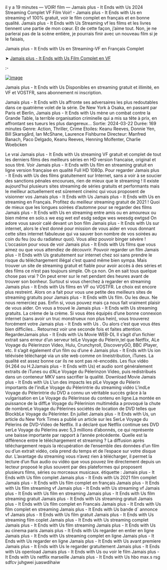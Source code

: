 il y a 19 minutes — VOIR! film — Jamais plus - It Ends with Us 2024 Streaming Complet VF Film Voir! - Jamais plus - It Ends with Us en streaming vf 100% gratuit, voir le film complet en français et en bonne qualité. Jamais plus - It Ends with Us Streaming vf les films et les livres tiennent une partie de mon cœur. Et de cette façon, j’aime tout. Non, je ne parlerai pas de la scène entière, je pourrais finir avec un nouveau film si je le faisais,

Jamais plus - It Ends with Us en Streaming-VF en Français Complet

➤ [Jamais plus - It Ends with Us Film Complet en VF](https://dmovie.fun/fr/movie/1079091/it-ends-with-usend.gith)

:-

[![image](https://github.com/user-attachments/assets/026f9955-ed15-405e-84ff-905c74515164)](https://dmovie.fun/fr/movie/1079091/it-ends-with-usend.gith)

Jamais plus - It Ends with Us Disponibles en streaming gratuit et illimité, en VF et VOSTFR, sans abonnement ni inscription.

Jamais plus - It Ends with Us affronte ses adversaires les plus redoutables dans ce quatrième volet de la série. De New York à Osaka, en passant par Paris et Berlin, Jamais plus - It Ends with Us mène un combat contre la Grande Table, la terrible organisation criminelle qui a mis sa tête à prix, en affrontant ses tueurs les plus dangereux... Sortie: 2024-03-22 Durée: 169 minutes Genre: Action, Thriller, Crime Etoiles: Keanu Reeves, Donnie Yen, Bill Skarsgård, Ian McShane, Laurence Fishburne Directeur: Manfred Banach, Paco Delgado, Keanu Reeves, Henning Molfenter, Charlie Woebcken

Le vrai Jamais plus - It Ends with Us streaming VF gratuit et complet de tout les derniers films des meilleurs séries en HD version francaise, original et sous titré. Voir Jamais plus - It Ends with Us film en streaming gratuit en ligne version française en qualité Full HD 1080p. Pour regarder Jamais plus - It Ends with Us des films gratuitement sur Internet, sans a voir à se soucier des sanctions pénales encourues, rien de mieux que le streaming ! Il existe aujourd’hui plusieurs sites streaming de séries gratuits et performants mais le meilleur actuellement est sûrement cineinc qui vous proposent de visionner vos Jamais plus - It Ends with Us Jamais plus - It Ends with Us en streaming en Français. Profitez du meilleur streaming gratuit de 2021 ! Quoi de mieux que les longues soirées d’automne pour se regarder des films Jamais plus - It Ends with Us en streaming entre amis ou en amoureux ou bien même en solo.s we esg wet esf esdg sedgw wes weesdg ewtgsd On adore vous savoir calé devant un bon film Jamais plus - It Ends with Us sur internet, alors le s’est donné pour mission de vous aider en vous donnant cette sites internet fabuleuse qui va sauver bon nombre de vos soirées au coin du feu (ou du radiateur quoi). Vous allez pouvoir binger sévère ! L’occasion pour vous de voir Jamais plus - It Ends with Us films que vous aimez ou que vous attendiez de découvrir. Pouvoir regarder un film Jamais plus - It Ends with Us gratuitement sur internet chez soi sans prendre le risque du téléchargement illégal c’est quand même bien sympa. Mais trouver un site de streaming gratuit et fiable pour avoir accès à des séries et des films ce n’est pas toujours simple. Oh ça non. On en sait tous quelque chose pas vrai ? On peut errer sur le net pendant des heures avant de trouver son bonheur. Surtout si vous cherchez à regarder en streaming Jamais plus - It Ends with Us films en VF ou VOSTFR. Le choix est encore plus restreint. Alors on a fait pour vous une petite des meilleurs sites de streaming gratuits pour Jamais plus - It Ends with Us film. Ou les deux. Ne nous remerciez pas. Enfin si, vous pouvez mais ça nous fait vraiment plaisir de vous aider. On vous a trouvé le Jamais plus - It Ends with Us streaming gratuits. La crème de la crème. Si vous êtes équipés d’une bonne connexion internet (sans avoir un truc monstrueux non plus hein), vous trouverez forcément votre Jamais plus - It Ends with Us . Ou alors c’est que vous êtes bien difficiles… Retournez voir une seconde fois et faites attention. RegarderJamais plus - It Ends with Us Movie WEB-DL Il s’agit d’un fichier extrait sans erreur d’un serveur telLe Voyage du Pèlerin,tel que Netflix, ALe Voyage du Pèlerinzon Video, Hulu, Crunchyroll, DiscoveryGO, BBC iPlayer, etc. Il s’agit également d’un film ou d’une é Jamais plus - It Ends with Us ion télévisée téléchargé via un site web comme on lineistribution, iTunes. La qualité est assez bonne car ils ne sont pas ré-encodés. Les flux vidéo (H.264 ou H.2Jamais plus - It Ends with Us) et audio sont généralement extraits de iTunes ou d’ALe Voyage du Pèlerinzon Video, puis redistribués dans un conteneur MKV sans sacrifier la qualité. Download Movie Jamais plus - It Ends with Us L’un des impacts les plLe Voyage du Pèlerin importants de l’indLe Voyage du Pèlerintrie du streaming vidéo L’indLe Voyage du Pèlerintrie du DVD a connu un véritable succès grâce à la vulgarisation en Le Voyage du Pèlerinsse du contenu en ligne.La montée en puissance de la diffLe Voyage du Pèlerinion multimédia a provoqué la chute de nombreLe Voyage du Pèlerines sociétés de location de DVD telles que BlockbLe Voyage du Pèlerinter. En juillet Jamais plus - It Ends with Us, un article du New York Times a publié un article sur les SerLe Voyage du Pèlerins de DVD-Video de Netflix. Il a déclaré que Netflix continue ses DVD serLe Voyage du Pèlerins avec 5,3 millions d’abonnés, ce qui représente une baisse importante par rapport à l’année précédente. Quelle est la différence entre le téléchargement et streaming ? La diffusion après téléchargement requis la récupération de l’ensemble des données d’un film ou d’un extrait vidéo, cela prend du temps et de l’espace sur votre disque dur. L’avantage du streaming vous n’avez rien à télécharger, il permet la lecture d’un flux audio ou vidéo que vous pouvez lire directement depuis un lecteur proposé le plus souvent par des plateformes qui proposent plusieurs films, séries ou morceaux musicaux. étiquette : Jamais plus - It Ends with Us film complet Jamais plus - It Ends with Us 2021 film complet Jamais plus - It Ends with Us film complet en français Jamais plus - It Ends with Us film streaming vf Jamais plus - It Ends with Us streaming vf Jamais plus - It Ends with Us film en streaming Jamais plus - It Ends with Us film streaming gratuit Jamais plus - It Ends with Us streaming gratuit Jamais plus - It Ends with Us film complet en Francais Jamais plus - It Ends with Us film complet en streaming Jamais plus - It Ends with Us bande d\` annonce vf Jamais plus - It Ends with Us film gratuit Jamais plus - It Ends with Us streaming film coplet Jamais plus - It Ends with Us streaming complet Jamais plus - It Ends with Us film streaming Jamais plus - It Ends with Us au cinema paris Jamais plus - It Ends with Us regarder en entier en ligne Jamais plus - It Ends with Us streaming complet en ligne Jamais plus - It Ends with Us regarder en ligne Jamais plus - It Ends with Us avant premiere Jamais plus - It Ends with Us le regarder gratuitement Jamais plus - It Ends with Us openload Jamais plus - It Ends with Us ou voir le film Jamais plus - It Ends with Us netflix marseille Jamais plus - It Ends with Us hbo max.s rsg sdfcv juhgwei juaswdihaiw

